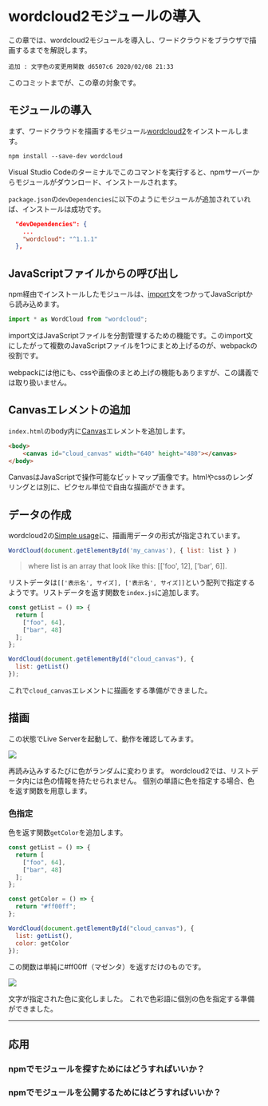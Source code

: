# wordcloud2モジュールの導入

この章では、wordcloud2モジュールを導入し、ワードクラウドをブラウザで描画するまでを解説します。

    追加 : 文字色の変更用関数 d6507c6 2020/02/08 21:33

このコミットまでが、この章の対象です。

## モジュールの導入

まず、ワードクラウドを描画するモジュール[wordcloud2](https://github.com/timdream/wordcloud2.js)をインストールします。

```console
npm install --save-dev wordcloud
```

Visual Studio Codeのターミナルでこのコマンドを実行すると、npmサーバーからモジュールがダウンロード、インストールされます。

`package.json`の`devDependencies`に以下のようにモジュールが追加されていれば、インストールは成功です。

```package.json
  "devDependencies": {
    ...
    "wordcloud": "^1.1.1"
  },
```

## JavaScriptファイルからの呼び出し

npm経由でインストールしたモジュールは、[import](https://developer.mozilla.org/ja/docs/Web/JavaScript/Reference/Statements/import)文をつかってJavaScriptから読み込めます。

```js
import * as WordCloud from "wordcloud";
```

import文はJavaScriptファイルを分割管理するための機能です。このimport文にしたがって複数のJavaScriptファイルを1つにまとめ上げるのが、webpackの役割です。

webpackには他にも、cssや画像のまとめ上げの機能もありますが、この講義では取り扱いません。

## Canvasエレメントの追加

`index.html`のbody内に[Canvas](https://developer.mozilla.org/ja/docs/Web/API/Canvas_API)エレメントを追加します。

```html
<body>
    <canvas id="cloud_canvas" width="640" height="480"></canvas>
</body>
```

CanvasはJavaScriptで操作可能なビットマップ画像です。htmlやcssのレンダリングとは別に、ピクセル単位で自由な描画ができます。

## データの作成

wordcloud2の[Simple usage](https://github.com/timdream/wordcloud2.js#simple-usage)に、描画用データの形式が指定されています。

```js
WordCloud(document.getElementById('my_canvas'), { list: list } )
```

> where list is an array that look like this: \[['foo', 12], ['bar', 6]].

リストデータは`[['表示名', サイズ], ['表示名', サイズ]]`という配列で指定するようです。リストデータを返す関数を`index.js`に追加します。

```js
const getList = () => {
  return [
    ["foo", 64],
    ["bar", 48]
  ];
};

WordCloud(document.getElementById("cloud_canvas"), {
  list: getList()
});
```

これで`cloud_canvas`エレメントに描画をする準備ができました。

## 描画

この状態でLive Serverを起動して、動作を確認してみます。

![](https://www.evernote.com/l/AAkmBoN40yxI7Ld4AviCSDW8V0rbdLyOluYB/image.png)

再読み込みするたびに色がランダムに変わります。
wordcloud2では、リストデータ内には色の情報を持たせられません。
個別の単語に色を指定する場合、色を返す関数を用意します。

### 色指定

色を返す関数`getColor`を追加します。

```js
const getList = () => {
  return [
    ["foo", 64],
    ["bar", 48]
  ];
};

const getColor = () => {
  return "#ff00ff";
};

WordCloud(document.getElementById("cloud_canvas"), {
  list: getList(),
  color: getColor
});

```

この関数は単純に#ff00ff（マゼンタ）を返すだけのものです。

![](https://www.evernote.com/l/AAn49WnuE4ZGMLHPni71ClTaA9bWXxe3cn8B/image.png)

文字が指定された色に変化しました。
これで色彩語に個別の色を指定する準備ができました。

* * *

## 応用

### npmでモジュールを探すためにはどうすればいいか？

### npmでモジュールを公開するためにはどうすればいいか？
